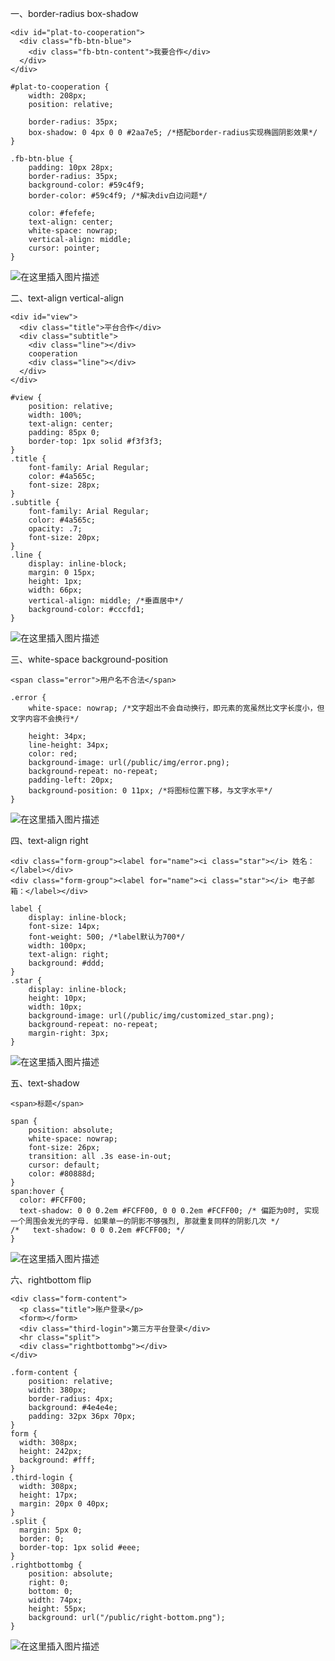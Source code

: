 
一、border-radius box-shadow

    <div id="plat-to-cooperation">
      <div class="fb-btn-blue">
        <div class="fb-btn-content">我要合作</div>
      </div>
    </div>

    #plat-to-cooperation {
        width: 208px;
        position: relative;
      
        border-radius: 35px;
        box-shadow: 0 4px 0 0 #2aa7e5; /*搭配border-radius实现椭圆阴影效果*/
    }
    
    .fb-btn-blue {
        padding: 10px 28px;
        border-radius: 35px;
        background-color: #59c4f9;
        border-color: #59c4f9; /*解决div白边问题*/
      
        color: #fefefe;
        text-align: center;
        white-space: nowrap;
        vertical-align: middle;
        cursor: pointer;
    }


![在这里插入图片描述](https://img-blog.csdnimg.cn/20190506113635871.png)

二、text-align vertical-align

    <div id="view">
      <div class="title">平台合作</div>  
      <div class="subtitle">
        <div class="line"></div>
        cooperation
        <div class="line"></div>
      </div>
    </div>

    #view {
        position: relative;
        width: 100%;
        text-align: center;
        padding: 85px 0;
        border-top: 1px solid #f3f3f3;
    }
    .title {
        font-family: Arial Regular;
        color: #4a565c;
        font-size: 28px;
    }
    .subtitle {
        font-family: Arial Regular;
        color: #4a565c;
        opacity: .7;
        font-size: 20px;
    }
    .line {
        display: inline-block;
        margin: 0 15px;
        height: 1px;
        width: 66px;
        vertical-align: middle; /*垂直居中*/
        background-color: #cccfd1;
    }

![在这里插入图片描述](https://img-blog.csdnimg.cn/20190506113752284.png?x-oss-process=image/watermark,type_ZmFuZ3poZW5naGVpdGk,shadow_10,text_aHR0cHM6Ly9ibG9nLmNzZG4ubmV0L2hvYW5GaXI=,size_16,color_FFFFFF,t_70)

三、white-space background-position

    <span class="error">用户名不合法</span>

    .error {
        white-space: nowrap; /*文字超出不会自动换行，即元素的宽虽然比文字长度小，但文字内容不会换行*/
      
        height: 34px;
        line-height: 34px;
        color: red;
        background-image: url(/public/img/error.png);
        background-repeat: no-repeat;
        padding-left: 20px;
        background-position: 0 11px; /*将图标位置下移，与文字水平*/
    }

![在这里插入图片描述](https://img-blog.csdnimg.cn/20190506113655452.png)

四、text-align right

    <div class="form-group"><label for="name"><i class="star"></i> 姓名：</label></div>
    <div class="form-group"><label for="name"><i class="star"></i> 电子邮箱：</label></div>

    label {
        display: inline-block;
        font-size: 14px;
        font-weight: 500; /*label默认为700*/
        width: 100px;
        text-align: right;
        background: #ddd;
    }
    .star {
        display: inline-block;
        height: 10px;
        width: 10px;
        background-image: url(/public/img/customized_star.png);
        background-repeat: no-repeat;
        margin-right: 3px;
    }

![在这里插入图片描述](https://img-blog.csdnimg.cn/20190506113731354.png)

五、text-shadow

    <span>标题</span>

    span {
        position: absolute;
        white-space: nowrap;
        font-size: 26px;
        transition: all .3s ease-in-out;
        cursor: default;
        color: #80888d;
    }
    span:hover {
      color: #FCFF00;
      text-shadow: 0 0 0.2em #FCFF00, 0 0 0.2em #FCFF00; /* 偏距为0时, 实现一个周围会发光的字母. 如果单一的阴影不够强烈, 那就重复同样的阴影几次 */
    /*   text-shadow: 0 0 0.2em #FCFF00; */
    }

![在这里插入图片描述](https://img-blog.csdnimg.cn/2019050611380257.png)

六、rightbottom flip

    <div class="form-content">
      <p class="title">账户登录</p>
      <form></form>
      <div class="third-login">第三方平台登录</div>
      <hr class="split">
      <div class="rightbottombg"></div>
    </div>

    .form-content {
        position: relative;
        width: 380px;
        border-radius: 4px;
        background: #4e4e4e;
        padding: 32px 36px 70px;
    }
    form {
      width: 308px;
      height: 242px;
      background: #fff;
    }
    .third-login {
      width: 308px;
      height: 17px;
      margin: 20px 0 40px;
    }
    .split {
      margin: 5px 0;
      border: 0;
      border-top: 1px solid #eee;
    }
    .rightbottombg {
        position: absolute;
        right: 0;
        bottom: 0;
        width: 74px;
        height: 55px;
        background: url("/public/right-bottom.png");
    }

![在这里插入图片描述](https://img-blog.csdnimg.cn/20190506114049322.jpg?x-oss-process=image/watermark,type_ZmFuZ3poZW5naGVpdGk,shadow_10,text_aHR0cHM6Ly9ibG9nLmNzZG4ubmV0L2hvYW5GaXI=,size_16,color_FFFFFF,t_70)

